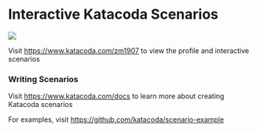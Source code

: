 # Interactive Katacoda Scenarios

[![](http://shields.katacoda.com/katacoda/zm1907/count.svg)](https://www.katacoda.com/zm1907 "Get your profile on Katacoda.com")

Visit https://www.katacoda.com/zm1907 to view the profile and interactive scenarios

### Writing Scenarios
Visit https://www.katacoda.com/docs to learn more about creating Katacoda scenarios

For examples, visit https://github.com/katacoda/scenario-example

